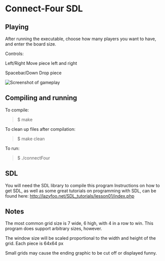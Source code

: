 Connect-Four SDL
================

Playing
-------

After running the executable, choose how many players you want to have, and enter the board size.

Controls:



Left/Right          Move piece left and right
    
Spacebar/Down       Drop piece

![Screenshot of gameplay](https://raw.github.com/SeventhHelix/Connect-Four-SDL/master/Screenshot.png "Screenshot")



Compiling and running
---------------------

To compile: 
    <blockquote>
    <p>$ make</p>
    </blockquote>

To clean up files after compilation:
    <blockquote>
    <p>$ make clean</p>
    </blockquote>

To run:
    <blockquote>
    <p>$ ./connectFour</p>
    </blockquote>

SDL
---

You will need the SDL library to compile this program
Instructions on how to get SDL, as well as some great tutorials on programming with SDL, can be found here: http://lazyfoo.net/SDL_tutorials/lesson01/index.php

Notes
-----

The most common grid size is 7 wide, 6 high, with 4 in a row to win. This program does support arbitrary sizes, however.


The window size will be scaled proportional to the width and height of the grid. Each piece is 64x64 px


Small grids may cause the ending graphic to be cut off or displayed funny.
